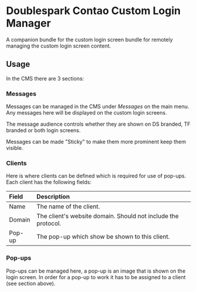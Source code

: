 # Doublespark Contao Custom Login Manager
A companion bundle for the custom login screen bundle for remotely managing the custom login screen content.

## Usage
In the CMS there are 3 sections:

### Messages
Messages can be managed in the CMS under *Messages* on the main menu. Any messages here will be displayed on the custom login screens.

The message audience controls whether they are shown on DS branded, TF branded or both login screens.

Messages can be made "Sticky" to make them more prominent keep them visible.

### Clients
Here is where clients can be defined which is required for use of pop-ups. Each client has the following fields:

| Field       | Description                                                    |
|:------------|:---------------------------------------------------------------|
|Name         | The name of the client.                                        |
|Domain       | The client's website domain. Should not include the protocol.  |
|Pop-up       | The pop-up which show be shown to this client.                 |

### Pop-ups
Pop-ups can be managed here, a pop-up is an image that is shown on the login screen. In order for a pop-up to work it has to be assigned to a client (see section above).


